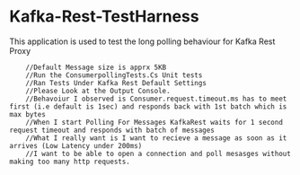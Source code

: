 # Kafka-Rest-TestHarness
This application is used to test the long polling behaviour for Kafka Rest Proxy

        //Default Message size is apprx 5KB
        //Run the ConsumerpollingTests.Cs Unit tests
        //Ran Tests Under Kafka Rest Default Settings
        //Please Look at the Output Console.
        //Behavoiur I observed is Consumer.request.timeout.ms has to meet first (i.e default is 1sec) and responds back with 1st batch which is max bytes
        //When I start Polling For Messages KafkaRest waits for 1 second request timeout and responds with batch of messages
        //What I really want is I want to recieve a message as soon as it arrives (Low Latency under 200ms)
        //I want to be able to open a connection and poll mesasges without making too many http requests.
